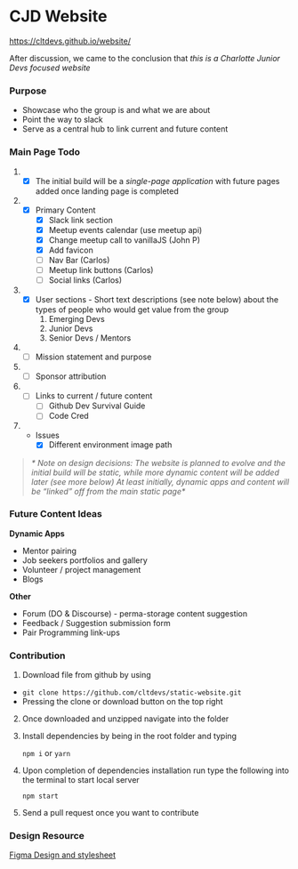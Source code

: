 # CJD Website

https://cltdevs.github.io/website/

After discussion, we came to the conclusion that *this is a Charlotte Junior Devs focused website*

### Purpose
  * Showcase who the group is and what we are about
  * Point the way to slack
  * Serve as a central hub to link current and future content

### Main Page Todo

1. - [x] The initial build will be a *single-page application* with future pages added once landing page is completed
2. - [x] Primary Content
     - [x] Slack link section
     - [x] Meetup events calendar (use meetup api)
     - [x] Change meetup call to vanillaJS (John P)
     - [x] Add favicon
     - [ ] Nav Bar (Carlos)
     - [ ] Meetup link buttons (Carlos)
     - [ ] Social links (Carlos)
3. - [x] User sections - Short text descriptions (see note below) about the types of people who would get value from the group
      1. Emerging Devs
      2. Junior Devs
      3. Senior Devs / Mentors
4. - [ ] Mission statement and purpose
5. - [ ] Sponsor attribution
6. - [ ] Links to current / future content
     - [ ] Github Dev Survival Guide
     - [ ] Code Cred
7. - Issues
     - [x] Different environment image path

> _* Note on design decisions: The website is planned to evolve and the initial build will be static, while more dynamic content will be added later (see more below)
At least initially, dynamic apps and content will be “linked” off from the main static page*_

### Future Content Ideas

**Dynamic Apps**
* Mentor pairing
* Job seekers portfolios and gallery
* Volunteer / project management
* Blogs

**Other**
* Forum (DO & Discourse) - perma-storage content suggestion
* Feedback / Suggestion submission form
* Pair Programming link-ups

### Contribution

1. Download file from github by using
  - `git clone https://github.com/cltdevs/static-website.git`
  - Pressing the clone or download button on the top right
2. Once downloaded and unzipped navigate into the folder
3. Install dependencies by being in the root folder and typing

   `npm i` or `yarn`

4. Upon completion of dependencies installation run type the following into the terminal to start local server

   `npm start`

5. Send a pull request once you want to contribute

### Design Resource
[Figma Design and stylesheet](https://www.figma.com/file/QvR9WHgbL1RSCRY8ceLepBuE/Charlotte-Junior-Developer)
